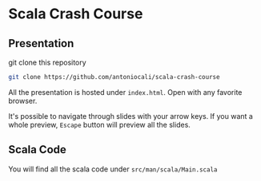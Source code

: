 # Scala Crash Course


## Presentation
git clone this repository
```bash
git clone https://github.com/antoniocali/scala-crash-course
```

All the presentation is hosted under `index.html`. Open with any favorite browser.

It's possible to navigate through slides with your arrow keys. If you want a whole preview, `Escape` button will preview all the slides.

## Scala Code

You will find all the scala code under `src/man/scala/Main.scala`